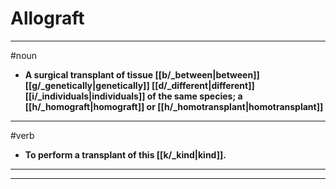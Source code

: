 # Allograft
---
#noun
- **A surgical transplant of tissue [[b/_between|between]] [[g/_genetically|genetically]] [[d/_different|different]] [[i/_individuals|individuals]] of the same species; a [[h/_homograft|homograft]] or [[h/_homotransplant|homotransplant]]**
---
#verb
- **To perform a transplant of this [[k/_kind|kind]].**
---
---
